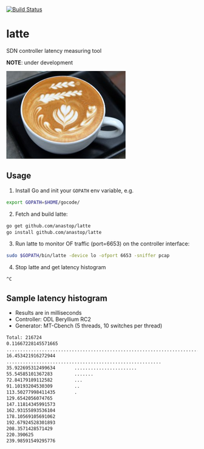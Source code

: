 [![Build Status](https://travis-ci.org/anastop/latte.svg?branch=master)](https://travis-ci.org/anastop/latte)

# latte
SDN controller latency measuring tool 

__NOTE__: under development

![latte](./resources/latte.jpg)

## Usage
  1. Install Go and init your `GOPATH` env variable, 
  e.g. 
  ```bash
  export GOPATH=$HOME/gocode/
  ```

  2. Fetch and build latte:
  
  ```bash
  go get github.com/anastop/latte
  go install github.com/anastop/latte
  ```
  
  3. Run latte to monitor OF traffic (port=6653) on the controller interface:
  
  ```bash
  sudo $GOPATH/bin/latte -device lo -ofport 6653 -sniffer pcap
  ```
  
  4. Stop latte and get latency histogram
  
  ```bash
  ^C
  ```


## Sample latency histogram
- Results are in milliseconds
- Controller: ODL Beryllium RC2
- Generator: MT-Cbench (5 threads, 10 switches per thread)

```
Total: 216724
0.11667228145571665      .....................................................................................................
16.453421916272944       .........................................................
35.922695312499634       .......................
55.54585101367283        .......
72.84179189112582        ...
91.10193204530309        ..
113.50277998411435       .
129.6542056074765        
147.11814345991573       
162.93155893536104       
178.10569105691062       
192.67924528301893       
208.3571428571429        
220.390625       
239.98591549295776       
```
